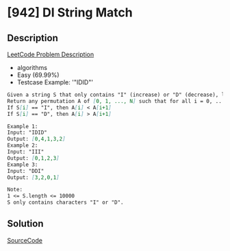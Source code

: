 # [942] DI String Match

## Description

[LeetCode Problem Description](https://leetcode.com/problems/di-string-match/description/)

* algorithms
* Easy (69.99%)
* Testcase Example:  '"IDID"'

```md
Given a string S that only contains "I" (increase) or "D" (decrease), let N = S.length.
Return any permutation A of [0, 1, ..., N] such that for all i = 0, ..., N-1:
If S[i] == "I", then A[i] < A[i+1]
If S[i] == "D", then A[i] > A[i+1]

Example 1:
Input: "IDID"
Output: [0,4,1,3,2]
Example 2:
Input: "III"
Output: [0,1,2,3]
Example 3:
Input: "DDI"
Output: [3,2,0,1]

Note:
1 <= S.length <= 10000
S only contains characters "I" or "D".
```

## Solution

[SourceCode](./solution.js)